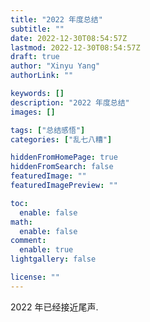 ```yaml
---
title: "2022 年度总结"
subtitle: ""
date: 2022-12-30T08:54:57Z
lastmod: 2022-12-30T08:54:57Z
draft: true
author: "Xinyu Yang"
authorLink: ""

keywords: []
description: "2022 年度总结"
images: []

tags: ["总结感悟"]
categories: ["乱七八糟"]

hiddenFromHomePage: true
hiddenFromSearch: false
featuredImage: ""
featuredImagePreview: ""

toc:
  enable: false
math:
  enable: false
comment:
  enable: true
lightgallery: false

license: ""
---
```


<!--more-->

2022 年已经接近尾声.
